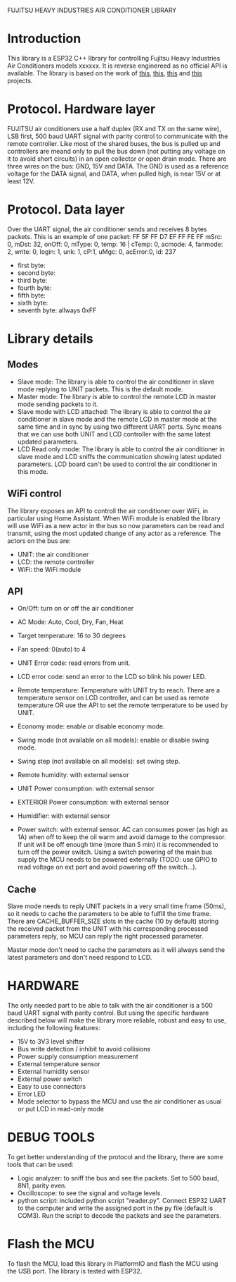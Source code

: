FUJITSU HEAVY INDUSTRIES AIR CONDITIONER LIBRARY
# Introduction
This library is a ESP32 C++ library for controlling Fujitsu Heavy Industries Air Conditioners models xxxxxx. It is reverse enginereed as no official API is available. The library is based on the work of [this](), [this](), [this]() and [this]() projects.

# Protocol. Hardware layer
FUJITSU air conditioners use a half duplex (RX and TX on the same wire), LSB first, 500 baud UART signal with parity control to communicate with the remote controller. 
Like most of the shared buses, the bus is pulled up and controllers are meand only to pull the bus down (not putting any voltage on it to avoid short circuits) in an open collector or open drain mode.
There are three wires on the bus: GND, 15V and DATA. The GND is used as a reference voltage for the DATA signal, and DATA, when pulled high, is near 15V or at least 12V.

# Protocol. Data layer
Over the UART signal, the air conditioner sends and receives 8 bytes packets. 
This is an example of one packet:
FF 5F FF D7 EF FF FE FF   mSrc:   0, mDst:  32, onOff: 0, mType: 0, temp: 16 | cTemp: 0, acmode: 4, fanmode: 2, write: 0, login: 1, unk: 1, cP:1, uMgc:  0,  acError:0, id:    237
- first byte:
- second byte:
- third byte:
- fourth byte:
- fifth byte:
- sixth byte:
- seventh byte: allways 0xFF

# Library details


## Modes
- Slave mode: The library is able to control the air conditioner in slave mode replying to UNIT packets. This is the default mode.
- Master mode: The library is able to control the remote LCD in master mode sending packets to it.
- Slave mode with LCD attached: The library is able to control the air conditioner in slave mode and the remote LCD in master mode at the same time and in sync by using two different UART ports. Sync means that we can use both UNIT and LCD controller with the same latest updated parameters.
- LCD Read only mode: The library is able to control the air conditioner in slave mode and LCD sniffs the communication showing latest updated parameters. LCD board can't be used to control the air conditioner in this mode.

## WiFi control
The library exposes an API to controll the air conditioner over WiFi, in particular using Home Assistant.
When WiFi module is enabled the library will use WiFi as a new actor in the bus so now parameters can be read and transmit, using the most updated change of any actor as a reference.
The actors on the bus are:
- UNIT: the air conditioner
- LCD: the remote controller
- WiFi: the WiFi module

## API
- On/Off: turn on or off the air conditioner
- AC Mode: Auto, Cool, Dry, Fan, Heat
- Target temperature: 16 to 30 degrees
- Fan speed: 0(auto) to 4
- UNIT Error code: read errors from unit.
- LCD error code: send an error to the LCD so blink his power LED.
- Remote temperature: Temperature with UNIT try to reach. There are a temperature sensor on LCD controller, and can be used as remote temperature OR use the API to set the remote temperature to be used by UNIT.
- Economy mode: enable or disable economy mode.
- Swing mode (not available on all models): enable or disable swing mode.
- Swing step (not available on all models): set swing step.

- Remote humidity: with external sensor
- UNIT Power consumption: with external sensor
- EXTERIOR Power consumption: with external sensor
- Humidifier: with external sensor
- Power switch: with external sensor. AC can consumes power (as high as 1A) when off to keep the oil warm and avoid damage to the compressor. If unit will be off enough time (more than 5 min) it is recommended to turn off the power switch. Using a switch powering of the main bus supply the MCU needs to be powered externally (TODO: use GPIO to read voltage on ext port and avoid powering off the switch...).

## Cache
Slave mode needs to reply UNIT packets in a very small time frame (50ms), so it needs to cache the parameters to be able to fulfill the time frame.
There are CACHE_BUFFER_SIZE slots in the cache (10 by default) storing the received packet from the UNIT with his corresponding processed parameters reply, so MCU can reply the right processed parameter.

Master mode don't need to cache the parameters as it will always send the latest parameters and don't need respond to LCD.

# HARDWARE
The only needed part to be able to talk with the air conditioner is a 500 baud UART signal with parity control. But using the specific hardware described below will make the library more reliable, robust and easy to use, including the following features:
- 15V to 3V3 level shifter
- Bus write detection / inhibit to avoid collisions
- Power supply consumption measurement
- External temperature sensor
- External humidity sensor
- External power switch
- Easy to use connectors
- Error LED
- Mode selector to bypass the MCU and use the air conditioner as usual or put LCD in read-only mode

# DEBUG TOOLS
To get better understanding of the protocol and the library, there are some tools that can be used:
- Logic analyzer: to sniff the bus and see the packets. Set to 500 baud, 8N1, parity even.
- Oscilloscope: to see the signal and voltage levels.
- python script: included python script "reader.py". Connect ESP32 UART to the computer and write the assigned port in the py file (default is COM3). Run the script to decode the packets and see the parameters.

# Flash the MCU
To flash the MCU, load this library in PlatformIO and flash the MCU using the USB port. The library is tested with ESP32.